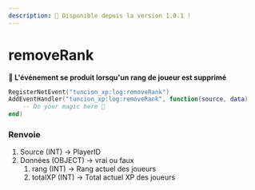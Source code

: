 ```yaml
---
description: 🔧 Disponible depuis la version 1.0.1 !
---
```


# removeRank

**📢 L'événement se produit lorsqu'un rang de joueur est supprimé**

```lua
RegisterNetEvent("tuncion_xp:log:removeRank")
AddEventHandler("tuncion_xp:log:removeRank", function(source, data)
    -- Do your magic here 💫
end)
```

### Renvoie

1. Source <span className="color-blue">(INT)</span> <span className="color-orange">-> PlayerID</span>
2. Données <span className="color-blue">(OBJECT)</span> <span className="color-orange">-> vrai ou faux</span>
   1. rang <span className="color-blue">(INT)</span> <span className="color-orange">-> Rang actuel des joueurs</span>
   2. totalXP <span className="color-blue">(INT)</span> <span className="color-orange">-> Total actuel XP des joueurs</span>